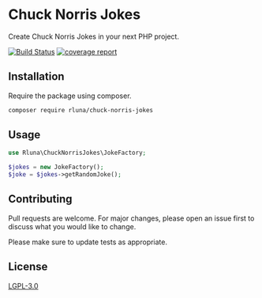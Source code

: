 # Chuck Norris Jokes

Create Chuck Norris Jokes in your next PHP project.

[![Build Status](https://travis-ci.org/rlunar/chuck-norris-jokes.svg?branch=master)](https://travis-ci.org/rlunar/chuck-norris-jokes)
[![coverage report](https://gitlab.elephpant.rocks/school/beyondcode/chuck-norris-jokes/badges/master/coverage.svg)](https://gitlab.elephpant.rocks/school/beyondcode/chuck-norris-jokes/commits/master)

## Installation

Require the package using composer.

```bash
composer require rluna/chuck-norris-jokes
```

## Usage

```php
use Rluna\ChuckNorrisJokes\JokeFactory;

$jokes = new JokeFactory();
$joke = $jokes->getRandomJoke();
```

## Contributing
Pull requests are welcome. For major changes, please open an issue first to discuss what you would like to change.

Please make sure to update tests as appropriate.

## License
[LGPL-3.0](./LICENSE.md)
